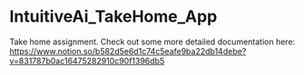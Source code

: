 # IntuitiveAi_TakeHome_App
Take home assignment. 
Check out some more detailed documentation here:
https://www.notion.so/b582d5e6d1c74c5eafe9ba22db14debe?v=831787b0ac16475282910c90f1396db5
